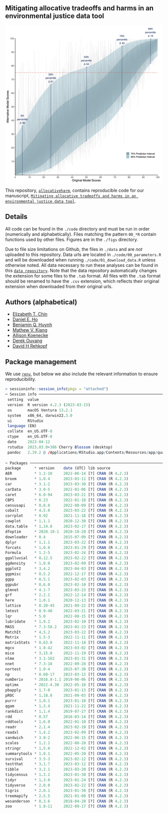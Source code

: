 
<!-- README.md is generated from README.Rmd. Please edit that file -->

## Mitigating allocative tradeoffs and harms in an environmental justice data tool

<img src="./figs/quantreg.png" width="750px" style="display: block; margin: auto;" />

This repository,
[`allocativeharm`](https://github.com/etchin/allocativeharm), contains
reproducible code for our manuscript,
[`Mitigating allocative tradeoffs and harms in an environmental justice data tool`](http://arxiv.org/abs/2304.05603).

## Details

All code can be found in the `./code` directory and must be run in order
(numerically and alphabetically). Files matching the pattern `00_*R`
contain functions used by other files. Figures are in the `./figs`
directory.

Due to file size limitations on Github, the files in `./data` and are
*not* uploaded to this repository. Data urls are located in
`./code/00_parameters.R` and will be downloaded when running
`./code/01_download_data.R` unless otherwise noted. All data necessary
to run these analyses can be found in this
[`data repository`](https://doi.org/10.7910/DVN/EVWNC2). Note that the
data repository automatically changes the extension for some files to
the `.tab` format. All files with the `.tab` format should be renamed to
have the `.csv` extension, which reflects their original extension when
downloaded from their original urls.

## Authors (alphabetical)

- [Elizabeth T. Chin](https://etchin.github.io/)
- [Daniel E. Ho](https://dho.stanford.edu/)
- [Benjamin Q. Huynh](https://benhuynh.github.io/)
- [Mathew V. Kiang](https://mathewkiang.com/)
- [Allison Koenecke](https://koenecke.infosci.cornell.edu/)
- [Derek Ouyang](https://derekouyang.com/)
- [David H Rehkopf](https://profiles.stanford.edu/david-rehkopf)

## Package management

We use [`renv`](https://rstudio.github.io/renv/index.html), but below we
also include the relevant information to ensure reproducibility.

``` r
> sessioninfo::session_info(pkgs = "attached")
─ Session info ─────────────────────────────────────────────────────────────────────────────────────────────────────────────────────────────────────────────────────────────────────────────────────────────────────────────────────
 setting  value
 version  R version 4.2.3 (2023-03-15)
 os       macOS Ventura 13.2.1
 system   x86_64, darwin22.3.0
 ui       RStudio
 language (EN)
 collate  en_US.UTF-8
 ctype    en_US.UTF-8
 date     2023-04-12
 rstudio  2023.03.0+386 Cherry Blossom (desktop)
 pandoc   2.19.2 @ /Applications/RStudio.app/Contents/Resources/app/quarto/bin/tools/ (via rmarkdown)

─ Packages ─────────────────────────────────────────────────────────────────────────────────────────────────────────────────────────────────────────────────────────────────────────────────────────────────────────────────────────
package      * version    date (UTC) lib source
AER          * 1.2-10     2022-06-14 [?] CRAN (R 4.2.3)
broom        * 1.0.4      2023-03-11 [?] CRAN (R 4.2.3)
car          * 3.1-2      2023-03-30 [?] CRAN (R 4.2.3)
carData      * 3.0-5      2022-01-06 [?] CRAN (R 4.2.3)
caret        * 6.0-94     2023-03-21 [?] CRAN (R 4.2.3)
CBPS         * 0.23       2022-01-18 [?] CRAN (R 4.2.3)
censusapi    * 0.8.0      2022-08-09 [?] CRAN (R 4.2.3)
cobalt       * 4.5.0      2023-03-22 [?] CRAN (R 4.2.3)
corrplot     * 0.92       2021-11-18 [?] CRAN (R 4.2.3)
cowplot      * 1.1.1      2020-12-30 [?] CRAN (R 4.2.3)
data.table   * 1.14.8     2023-02-17 [?] CRAN (R 4.2.3)
dfoptim      * 2020.10-1  2020-10-20 [?] CRAN (R 4.2.3)
downloader   * 0.4        2015-07-09 [?] CRAN (R 4.2.3)
dplyr        * 1.1.1      2023-03-22 [?] CRAN (R 4.2.3)
forcats      * 1.0.0      2023-01-29 [?] CRAN (R 4.2.3)
Formula      * 1.2-5      2023-02-24 [?] CRAN (R 4.2.3)
ggalluvial   * 0.12.5     2023-02-22 [?] CRAN (R 4.2.3)
ggdensity    * 1.0.0      2023-02-09 [?] CRAN (R 4.2.3)
ggplot2      * 3.4.2      2023-04-03 [?] CRAN (R 4.2.3)
ggpmisc      * 0.5.2      2022-12-17 [?] CRAN (R 4.2.3)
ggpp         * 0.5.1      2023-02-03 [?] CRAN (R 4.2.3)
ggpubr       * 0.6.0      2023-02-10 [?] CRAN (R 4.2.3)
glmnet       * 4.1-7      2023-03-23 [?] CRAN (R 4.2.3)
grf          * 2.2.1      2022-12-14 [?] CRAN (R 4.2.3)
here         * 1.0.1      2020-12-13 [?] CRAN (R 4.2.3)
lattice      * 0.20-45    2021-09-22 [?] CRAN (R 4.2.3)
lmtest       * 0.9-40     2022-03-21 [?] CRAN (R 4.2.3)
lqr          * 5.0        2022-08-15 [?] CRAN (R 4.2.3)
lubridate    * 1.9.2      2023-02-10 [?] CRAN (R 4.2.3)
MASS         * 7.3-58.2   2023-01-23 [?] CRAN (R 4.2.3)
MatchIt      * 4.5.2      2023-03-22 [?] CRAN (R 4.2.3)
Matrix       * 1.5-3      2022-11-11 [?] CRAN (R 4.2.3)
matrixStats  * 0.63.0     2022-11-18 [?] CRAN (R 4.2.3)
mgcv         * 1.8-42     2023-03-02 [?] CRAN (R 4.2.3)
mice         * 3.15.0     2022-11-19 [?] CRAN (R 4.2.3)
nlme         * 3.1-162    2023-01-31 [?] CRAN (R 4.2.3)
nnet         * 7.3-18     2022-09-28 [?] CRAN (R 4.2.3)
nortest      * 1.0-4      2015-07-30 [?] CRAN (R 4.2.3)
np           * 0.60-17    2023-03-13 [?] CRAN (R 4.2.3)
numDeriv     * 2016.8-1.1 2019-06-06 [?] CRAN (R 4.2.3)
optimx       * 2022-4.30  2022-05-10 [?] CRAN (R 4.2.3)
pbapply      * 1.7-0      2023-01-13 [?] CRAN (R 4.2.3)
pROC         * 1.18.0     2021-09-03 [?] CRAN (R 4.2.3)
purrr        * 1.0.1      2023-01-10 [?] CRAN (R 4.2.3)
qgam         * 1.3.4      2021-11-22 [?] CRAN (R 4.2.3)
rankdist     * 1.1.4      2019-07-27 [?] CRAN (R 4.2.3)
rdd          * 0.57       2016-03-14 [?] CRAN (R 4.2.3)
rddtools     * 1.6.0      2022-01-10 [?] CRAN (R 4.2.3)
readr        * 2.1.4      2023-02-10 [?] CRAN (R 4.2.3)
readxl       * 1.4.2      2023-02-09 [?] CRAN (R 4.2.3)
sandwich     * 3.0-2      2022-06-15 [?] CRAN (R 4.2.3)
scales       * 1.2.1      2022-08-20 [?] CRAN (R 4.2.3)
stringr      * 1.5.0      2022-12-02 [?] CRAN (R 4.2.3)
summarytools * 1.0.1      2022-05-20 [?] CRAN (R 4.2.3)
survival     * 3.5-3      2023-02-12 [?] CRAN (R 4.2.3)
testthat     * 3.1.7      2023-03-12 [?] CRAN (R 4.2.3)
tibble       * 3.2.1      2023-03-20 [?] CRAN (R 4.2.3)
tidycensus   * 1.3.2      2023-01-30 [?] CRAN (R 4.2.3)
tidyr        * 1.3.0      2023-01-24 [?] CRAN (R 4.2.3)
tidyverse    * 2.0.0      2023-02-22 [?] CRAN (R 4.2.3)
tigris       * 2.0.1      2023-01-30 [?] CRAN (R 4.2.3)
treemapify   * 2.5.5      2021-01-08 [?] CRAN (R 4.2.3)
wesanderson  * 0.3.6      2018-04-20 [?] CRAN (R 4.2.3)
zoo          * 1.8-11     2022-09-17 [?] CRAN (R 4.2.3)
```
